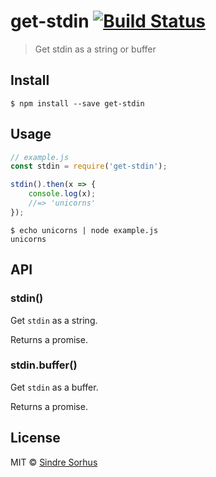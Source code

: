 # get-stdin [![Build Status](https://travis-ci.org/sindresorhus/get-stdin.svg?branch=master)](https://travis-ci.org/sindresorhus/get-stdin)

> Get stdin as a string or buffer


## Install

```
$ npm install --save get-stdin
```


## Usage

```js
// example.js
const stdin = require('get-stdin');

stdin().then(x => {
	console.log(x);
	//=> 'unicorns'
});
```

```
$ echo unicorns | node example.js
unicorns
```


## API

### stdin()

Get `stdin` as a string.

Returns a promise.

### stdin.buffer()

Get `stdin` as a buffer.

Returns a promise.


## License

MIT © [Sindre Sorhus](http://sindresorhus.com)
